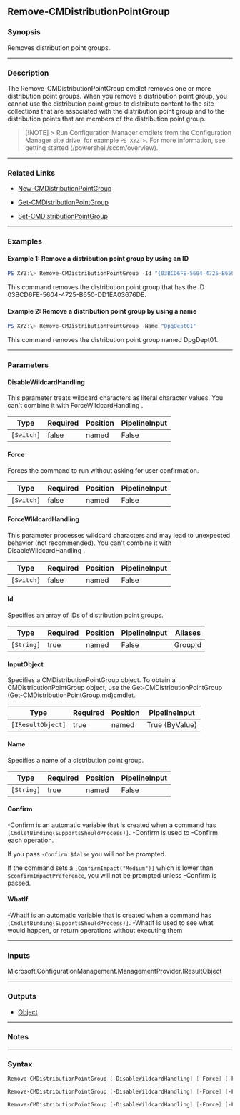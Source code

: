Remove-CMDistributionPointGroup
-------------------------------




### Synopsis
Removes distribution point groups.



---


### Description

The Remove-CMDistributionPointGroup cmdlet removes one or more distribution point groups. When you remove a distribution point group, you cannot use the distribution point group to distribute content to the site collections that are associated with the distribution point group and to the distribution points that are members of the distribution point group.



> [!NOTE] > Run Configuration Manager cmdlets from the Configuration Manager site drive, for example `PS XYZ:>`. For more information, see getting started (/powershell/sccm/overview).



---


### Related Links
* [New-CMDistributionPointGroup](New-CMDistributionPointGroup)



* [Get-CMDistributionPointGroup](Get-CMDistributionPointGroup)



* [Set-CMDistributionPointGroup](Set-CMDistributionPointGroup)





---


### Examples
#### Example 1: Remove a distribution point group by using an ID
```PowerShell
PS XYZ:\> Remove-CMDistributionPointGroup -Id "{03BCD6FE-5604-4725-B650-DD1EA03676DE}"
```
This command removes the distribution point group that has the ID 03BCD6FE-5604-4725-B650-DD1EA03676DE.
#### Example 2: Remove a distribution point group by using a name
```PowerShell
PS XYZ:\> Remove-CMDistributionPointGroup -Name "DpgDept01"
```
This command removes the distribution point group named DpgDept01.


---


### Parameters
#### **DisableWildcardHandling**

This parameter treats wildcard characters as literal character values. You can't combine it with ForceWildcardHandling .






|Type      |Required|Position|PipelineInput|
|----------|--------|--------|-------------|
|`[Switch]`|false   |named   |False        |



#### **Force**

Forces the command to run without asking for user confirmation.






|Type      |Required|Position|PipelineInput|
|----------|--------|--------|-------------|
|`[Switch]`|false   |named   |False        |



#### **ForceWildcardHandling**

This parameter processes wildcard characters and may lead to unexpected behavior (not recommended). You can't combine it with DisableWildcardHandling .






|Type      |Required|Position|PipelineInput|
|----------|--------|--------|-------------|
|`[Switch]`|false   |named   |False        |



#### **Id**

Specifies an array of IDs of distribution point groups.






|Type      |Required|Position|PipelineInput|Aliases|
|----------|--------|--------|-------------|-------|
|`[String]`|true    |named   |False        |GroupId|



#### **InputObject**

Specifies a CMDistributionPointGroup object. To obtain a CMDistributionPointGroup object, use the Get-CMDistributionPointGroup (Get-CMDistributionPointGroup.md)cmdlet.






|Type             |Required|Position|PipelineInput |
|-----------------|--------|--------|--------------|
|`[IResultObject]`|true    |named   |True (ByValue)|



#### **Name**

Specifies a name of a distribution point group.






|Type      |Required|Position|PipelineInput|
|----------|--------|--------|-------------|
|`[String]`|true    |named   |False        |



#### **Confirm**
-Confirm is an automatic variable that is created when a command has ```[CmdletBinding(SupportsShouldProcess)]```.
-Confirm is used to -Confirm each operation.

If you pass ```-Confirm:$false``` you will not be prompted.


If the command sets a ```[ConfirmImpact("Medium")]``` which is lower than ```$confirmImpactPreference```, you will not be prompted unless -Confirm is passed.

#### **WhatIf**
-WhatIf is an automatic variable that is created when a command has ```[CmdletBinding(SupportsShouldProcess)]```.
-WhatIf is used to see what would happen, or return operations without executing them


---


### Inputs
Microsoft.ConfigurationManagement.ManagementProvider.IResultObject





---


### Outputs
* [Object](https://learn.microsoft.com/en-us/dotnet/api/System.Object)






---


### Notes




---


### Syntax
```PowerShell
Remove-CMDistributionPointGroup [-DisableWildcardHandling] [-Force] [-ForceWildcardHandling] -Id <String> [-Confirm] [-WhatIf] [<CommonParameters>]
```
```PowerShell
Remove-CMDistributionPointGroup [-DisableWildcardHandling] [-Force] [-ForceWildcardHandling] -InputObject <IResultObject> [-Confirm] [-WhatIf] [<CommonParameters>]
```
```PowerShell
Remove-CMDistributionPointGroup [-DisableWildcardHandling] [-Force] [-ForceWildcardHandling] -Name <String> [-Confirm] [-WhatIf] [<CommonParameters>]
```
